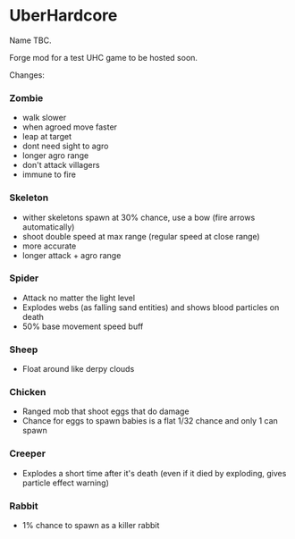 UberHardcore
============

Name TBC.

Forge mod for a test UHC game to be hosted soon.

Changes:

### Zombie

- walk slower
- when agroed move faster
- leap at target
- dont need sight to agro
- longer agro range
- don't attack villagers
- immune to fire

### Skeleton

- wither skeletons spawn at 30% chance, use a bow (fire arrows automatically)
- shoot double speed at max range (regular speed at close range)
- more accurate
- longer attack + agro range

### Spider

- Attack no matter the light level
- Explodes webs (as falling sand entities) and shows blood particles on death
- 50% base movement speed buff

### Sheep

- Float around like derpy clouds

### Chicken

- Ranged mob that shoot eggs that do damage
- Chance for eggs to spawn babies is a flat 1/32 chance and only 1 can spawn

### Creeper

- Explodes a short time after it's death (even if it died by exploding, gives particle effect warning)

### Rabbit

- 1% chance to spawn as a killer rabbit